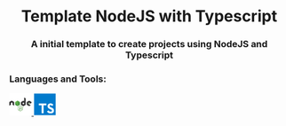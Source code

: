 <h1 align="center">Template NodeJS with Typescript</h1>
<h3 align="center">A initial template to create projects using NodeJS and Typescript</h3>

<h3 align="left">Languages and Tools:</h3>
<p align="left"> <a href="https://nodejs.org" target="_blank" rel="noreferrer"> <img src="https://raw.githubusercontent.com/devicons/devicon/master/icons/nodejs/nodejs-original-wordmark.svg" alt="nodejs" width="40" height="40"/> </a> <a href="https://www.typescriptlang.org/" target="_blank" rel="noreferrer"> <img src="https://raw.githubusercontent.com/devicons/devicon/master/icons/typescript/typescript-original.svg" alt="typescript" width="40" height="40"/> </a> </p>
